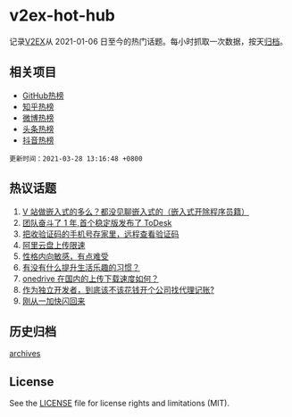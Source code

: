 # v2ex-hot-hub

 记录[V2EX](https://www.v2ex.com/)从 2021-01-06 日至今的热门话题。每小时抓取一次数据，按天[归档](archives)。
 
 ## 相关项目

- [GitHub热榜](https://github.com/lonnyzhang423/github-hot-hub)
- [知乎热榜](https://github.com/lonnyzhang423/zhihu-hot-hub)
- [微博热榜](https://github.com/lonnyzhang423/weibo-hot-hub)
- [头条热榜](https://github.com/lonnyzhang423/toutiao-hot-hub)
- [抖音热榜](https://github.com/lonnyzhang423/douyin-hot-hub)


 `更新时间：2021-03-28 13:16:48 +0800`

## 热议话题

1. [V 站做嵌入式的多么？都没见聊嵌入式的（嵌入式开除程序员籍）](https://www.v2ex.com/t/765706)
1. [团队奋斗了 1 年,首个稳定版发布了 ToDesk](https://www.v2ex.com/t/765799)
1. [把收验证码的手机号存家里，远程查看验证码](https://www.v2ex.com/t/765711)
1. [阿里云盘上传限速](https://www.v2ex.com/t/765661)
1. [性格内向敏感，有点难受](https://www.v2ex.com/t/765789)
1. [有没有什么提升生活乐趣的习惯？](https://www.v2ex.com/t/765690)
1. [onedrive 在国内的上传下载速度如何？](https://www.v2ex.com/t/765727)
1. [作为独立开发者，到底该不该花钱开个公司找代理记账?](https://www.v2ex.com/t/765668)
1. [刚从一加快闪回来](https://www.v2ex.com/t/765718)

## 历史归档

[archives](archives)

## License

See the [LICENSE](LICENSE) file for license rights and limitations (MIT).
